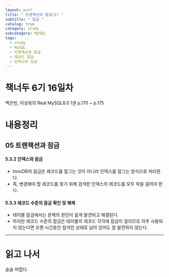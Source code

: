 ```yaml
---
layout: post
title: " 트랜잭션과 잠금(2) "
subtitle: " 잠금 "
catalog: true
category: study
subcategory: MySQL
tags:
  - study
  - MySQL
  - 트랜잭션과 잠금
  - 레코드 잠금
  - 인덱스와 잠금
---
```


# 책너두 6기 16일차

백은빈, 이성욱의 Real MySQL8.0 1권 p.170 ~ p.175

# 내용정리

## 05 트랜잭션과 잠금

#### 5.3.2 인덱스와 잠금

- InnoDB의 잠금은 레코드를 잠그는 것이 아니라 인덱스를 잠그는 방식으로 처리한다.
- 즉, 변경해야 할 레코드를 찾기 위해 검색한 인덱스의 레코드를 모두 락을 걸어야 한다.

#### 5.3.3 레코드 수준의 잠금 확인 및 해제

- 테이블 잠금에서는 문제의 원인이 쉽게 발견되고 해결된다.
- 하지만 레코드 수준의 잠금은 테이블의 레코드 각각에 잠금이 걸리므로 자주 사용되지 않는다면 오랜 시간동안 잠겨진 상태로 남아 있어도 잘 발견하지 않는다.

---

# 읽고 나서

슬슬 어렵다.
